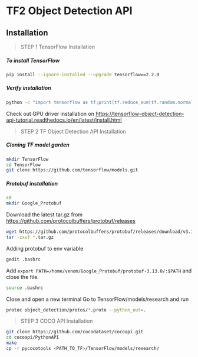 # TF2 Object Detection API

## Installation 

> STEP 1 TensorFlow Installation 

##### To install TensorFlow
```bash
pip install --ignore-installed --upgrade tensorflow==2.2.0
```

##### Verify installation 
```bash
python -c "import tensorflow as tf;print(tf.reduce_sum(tf.random.normal([1000, 1000])))"
```

Check out GPU driver installation on https://tensorflow-object-detection-api-tutorial.readthedocs.io/en/latest/install.html

> STEP 2 TF Object Detection API Installation

##### Cloning TF model garden
```bash
mkdir TensorFlow
cd TensorFlow
git clone https://github.com/tensorflow/models.git
```

##### Protobuf installation 

```bash
cd 
mkdir Google_Protobuf
```

Download the latest tar.gz from https://github.com/protocolbuffers/protobuf/releases
```bash
wget https://github.com/protocolbuffers/protobuf/releases/download/v3.13.0/protobuf-all-3.13.0.tar.gz
tar -zxvf *.tar.gz
```

Adding protobuf to env variable 
```bash
gedit .bashrc
```

Add `export PATH=/home/venom/Google_Protobuf/protobuf-3.13.0/:$PATH` and close the file.
```bash
source .bashrc
```

Close and open a new terminal
Go to TensorFlow/models/research and run
```bash
protoc object_detection/protos/*.proto --python_out=.
```

>STEP 3 COCO API Installation 

```bash
git clone https://github.com/cocodataset/cocoapi.git
cd cocoapi/PythonAPI
make
cp -r pycocotools <PATH_TO_TF>/TensorFlow/models/research/
```

